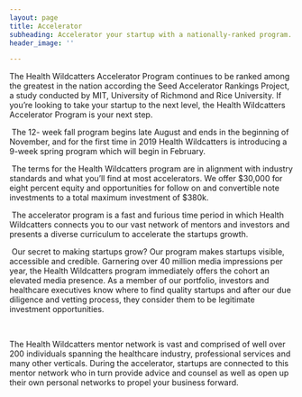 ```yaml
---
layout: page
title: Accelerator
subheading: Accelerator your startup with a nationally-ranked program.
header_image: ''

---
```

The Health Wildcatters Accelerator Program continues to be ranked among the greatest in the nation according the Seed Accelerator Rankings Project, a study conducted by MIT, University of Richmond and Rice University. If you’re looking to take your startup to the next level, the Health Wildcatters Accelerator Program is your next step.

 The 12- week fall program begins late August and ends in the beginning of November, and for the first time in 2019 Health Wildcatters is introducing a 9-week spring program which will begin in February. 

 The terms for the Health Wildcatters program are in alignment with industry standards and what you’ll find at most accelerators. We offer $30,000 for eight percent equity and opportunities for follow on and convertible note investments to a total maximum investment of $380k.

 The accelerator program is a fast and furious time period in which Health Wildcatters connects you to our vast network of mentors and investors and presents a diverse curriculum to accelerate the startups growth. 

 Our secret to making startups grow? Our program makes startups visible, accessible and credible. Garnering over 40 million media impressions per year, the Health Wildcatters program immediately offers the cohort an elevated media presence. As a member of our portfolio, investors and healthcare executives know where to find quality startups and after our due diligence and vetting process, they consider them to be legitimate investment opportunities. 

 

The Health Wildcatters mentor network is vast and comprised of well over 200 individuals spanning the healthcare industry, professional services and many other verticals. During the accelerator, startups are connected to this mentor network who in turn provide advice and counsel as well as open up their own personal networks to propel your business forward. 
